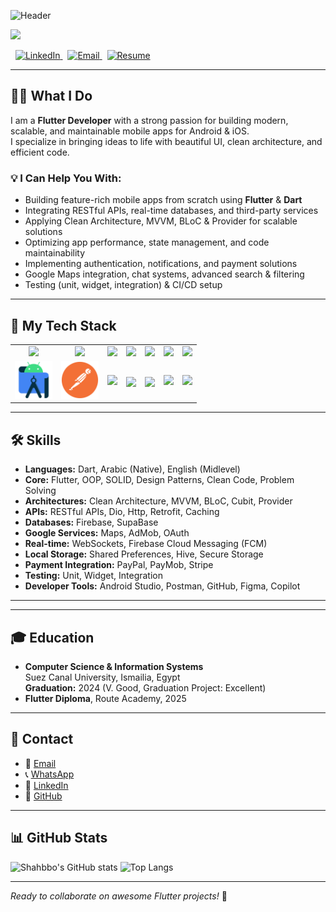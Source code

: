 ![Header](https://capsule-render.vercel.app/api?type=waving&color=0:42a5f5,100:478ed1&height=180&section=header&text=Mahmoud%20Shahbo%20👨‍💻&fontSize=35&fontColor=ffffff)

<p align="left">
  <img src="https://readme-typing-svg.herokuapp.com?font=Fira+Code&size=22&pause=1000&color=42A5F5&width=435&lines=Flutter+Developer;Open+To+Work;Always+Learning+Something+New" />
</p>

<p align="left">

  &nbsp;
  <a href="https://www.linkedin.com/in/mahmoud-shahbo-71b4232a4">
    <img src="https://cdn-icons-png.flaticon.com/512/174/174857.png" alt="LinkedIn" width="40" height="40"/>
  </a>
  &nbsp;
  <a href="mailto:shahbo.dev@gmail.com">
    <img src="https://upload.wikimedia.org/wikipedia/commons/7/7e/Gmail_icon_%282020%29.svg" alt="Email" width="40" height="40"/>
  </a>
  &nbsp;
  <a href="https://drive.google.com/file/d/1qkpuP9FZNxmhp9mAfNEP3N6iwEPL1JAm/view?usp=drive_link" target="_blank">
    <img src="https://cdn-icons-png.flaticon.com/512/136/136539.png" alt="Resume" width="40" height="40"/>
  </a>
</p>


---

## 👨‍💻 What I Do

I am a **Flutter Developer** with a strong passion for building modern, scalable, and maintainable mobile apps for Android & iOS.  
I specialize in bringing ideas to life with beautiful UI, clean architecture, and efficient code.

### 💡 I Can Help You With:
- Building feature-rich mobile apps from scratch using **Flutter** & **Dart**
- Integrating RESTful APIs, real-time databases, and third-party services
- Applying Clean Architecture, MVVM, BLoC & Provider for scalable solutions
- Optimizing app performance, state management, and code maintainability
- Implementing authentication, notifications, and payment solutions
- Google Maps integration, chat systems, advanced search & filtering
- Testing (unit, widget, integration) & CI/CD setup

---

## 🧰 My Tech Stack

<table>
  <tr>
    <td align="center">
      <img src="https://cdn.jsdelivr.net/gh/devicons/devicon/icons/flutter/flutter-original.svg" width="60" />
    </td>
    <td align="center">
      <img src="https://cdn.jsdelivr.net/gh/devicons/devicon/icons/dart/dart-original.svg" width="60" />
    </td>
    <td align="center">
      <img src="https://cdn.jsdelivr.net/gh/devicons/devicon/icons/firebase/firebase-plain.svg" width="60" />
    </td>
    <td align="center">
      <img src="https://raw.githubusercontent.com/simple-icons/simple-icons/develop/icons/supabase.svg" width="60"/>
      <td align="center">
      <img src="https://cdn.worldvectorlogo.com/logos/google-maps-2020-icon.svg" width="60"/>
    </td>
    </td>
    <td align="center">
      <img src="https://cdn.jsdelivr.net/gh/devicons/devicon/icons/github/github-original.svg" width="60" />
    </td>
    <td align="center">
      <img src="https://cdn.jsdelivr.net/gh/devicons/devicon/icons/figma/figma-original.svg" width="60" />
    </td>
  </tr>
  <tr>
    <td align="center">
      <img src="https://raw.githubusercontent.com/devicons/devicon/master/icons/androidstudio/androidstudio-original.svg" width="60" />
    </td>
    <td align="center">
      <img src="https://raw.githubusercontent.com/devicons/devicon/master/icons/postman/postman-original.svg" width="60" />
    </td>
    <td align="center">
     <img src="https://www.svgrepo.com/show/331592/stripe-v2.svg" width="60" />
    </td>
    <td align="center">
      <img src="https://upload.wikimedia.org/wikipedia/commons/thumb/0/06/PayPal_2024_%28Stacked_alt%29.svg/1200px-PayPal_2024_%28Stacked_alt%29.svg.png" width="60" style="vertical-align: middle;" />
    </td>
    <td align="center">
      <img src="https://images.dailynewsegypt.com/2018/09/3-2-paymoblogo.png" width="60" style="vertical-align: middle;" />
    </td>
    <td align="center">
     <img src="https://bloclibrary.dev/_astro/bloc.DJLDGT9c_A0IIg.svg" width="80"/>
    </td>
    <td align="center">
      <img src="https://firebase.google.com/downloads/brand-guidelines/PNG/logo-logomark.png" width="60"/>
    </td>
  </tr>
</table>



---

## 🛠️ Skills

- **Languages:** Dart, Arabic (Native), English (Midlevel)
- **Core:** Flutter, OOP, SOLID, Design Patterns, Clean Code, Problem Solving
- **Architectures:** Clean Architecture, MVVM, BLoC, Cubit, Provider
- **APIs:** RESTful APIs, Dio, Http, Retrofit, Caching
- **Databases:** Firebase, SupaBase
- **Google Services:** Maps, AdMob, OAuth
- **Real-time:** WebSockets, Firebase Cloud Messaging (FCM)
- **Local Storage:** Shared Preferences, Hive, Secure Storage
- **Payment Integration:** PayPal, PayMob, Stripe
- **Testing:** Unit, Widget, Integration
- **Developer Tools:** Android Studio, Postman, GitHub, Figma, Copilot

---


---

## 🎓 Education

- **Computer Science & Information Systems**  
  Suez Canal University, Ismailia, Egypt  
  **Graduation:** 2024 (V. Good, Graduation Project: Excellent)
- **Flutter Diploma**, Route Academy, 2025

---

## 📩 Contact

- 📧 [Email](shahbo.dev@gmail.com)  
- 📞 [WhatsApp](https://wa.link/7aatzk) 
- 🔗 [LinkedIn](https://www.linkedin.com/in/mahmoud-shahbo-71b4232a4)  
- 🐙 [GitHub](https://github.com/shahbbo?tab=repositories)

---

## 📊 GitHub Stats

![Shahbbo's GitHub stats](https://github-readme-stats.vercel.app/api?username=shahbbo&show_icons=true&theme=radical)
![Top Langs](https://github-readme-stats.vercel.app/api/top-langs/?username=shahbbo&layout=compact&theme=radical)

---

_Ready to collaborate on awesome Flutter projects!_ 🚀
